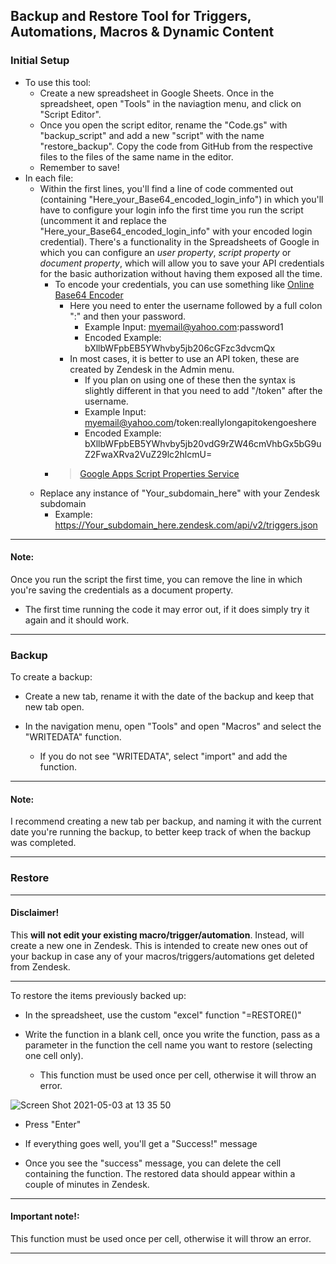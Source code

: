 ## Backup and Restore Tool for Triggers, Automations, Macros & Dynamic Content

### Initial Setup
- To use this tool:
  - Create a new spreadsheet in Google Sheets. Once in the spreadsheet, open "Tools" in the naviagtion menu, and click on "Script Editor".
  - Once you open the script editor, rename the "Code.gs" with "backup_script" and add a new "script" with the name "restore_backup".  Copy the code from GitHub from the respective files to the files of the same name in the editor. 
  - Remember to save!
- In each file:
  - Within the first lines, you'll find a line of code commented out (containing "Here_your_Base64_encoded_login_info") in which you'll have to configure your login info the first time you run the script (uncomment it and replace the "Here_your_Base64_encoded_login_info" with your encoded login credential). There's a functionality in the Spreadsheets of Google in which you can configure an _user property_, _script property_ or _document property_, which will allow you to save your API credentials for the basic authorization without having them exposed all the time.
    - To encode your credentials, you can use something like [Online Base64 Encoder](https://www.base64encode.org/) 
      - Here you need to enter the username followed by a full colon ":" and then your password.
        - Example Input: myemail@yahoo.com:password1
        - Encoded Example: bXllbWFpbEB5YWhvby5jb206cGFzc3dvcmQx
      - In most cases, it is better to use an API token, these are created by Zendesk in the Admin menu.
        - If you plan on using one of these then the syntax is slightly different in that you need to add "/token" after the username.
        - Example Input: myemail@yahoo.com/token:reallylongapitokengoeshere
        - Encoded Example: bXllbWFpbEB5YWhvby5jb20vdG9rZW46cmVhbGx5bG9uZ2FwaXRva2VuZ29lc2hlcmU=
    - > [Google Apps Script Properties Service](https://developers.google.com/apps-script/guides/properties)
  - Replace any instance of "Your_subdomain_here" with your Zendesk subdomain
    - Example: https://Your_subdomain_here.zendesk.com/api/v2/triggers.json 

---

#### Note:

Once you run the script the first time, you can remove the line in which you're saving the credentials as a document property.
- The first time running the code it may error out, if it does simply try it again and it should work.

---

### Backup

To create a backup:

- Create a new tab, rename it with the date of the backup and keep that new tab open.

- In the navigation menu, open "Tools" and open "Macros" and select the "WRITEDATA" function.

  - If you do not see "WRITEDATA", select "import" and add the function.

---

#### Note:

I recommend creating a new tab per backup, and naming it with the current date you're running the backup, to better keep track of when the backup was completed.

---

### Restore

---

#### Disclaimer!

This **will not edit your existing macro/trigger/automation**. Instead, will create a new one in Zendesk. This is intended to create new ones out of your backup in case any of your macros/triggers/automations get deleted from Zendesk.

---

To restore the items previously backed up:

- In the spreadsheet, use the custom "excel" function "=RESTORE()"

- Write the function in a blank cell, once you write the function, pass as a parameter in the function the cell name you want to restore (selecting one cell only).

  - This function must be used once per cell, otherwise it will throw an error.

![Screen Shot 2021-05-03 at 13 35 50](https://user-images.githubusercontent.com/51498514/116881170-36505800-ac23-11eb-84d8-5a63822185da.png)

- Press "Enter"

- If everything goes well, you'll get a "Success!" message

- Once you see the "success" message, you can delete the cell containing the function. The restored data should appear within a couple of minutes in Zendesk.

---

#### Important note!:

This function must be used once per cell, otherwise it will throw an error.

---

